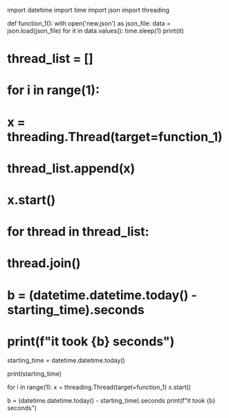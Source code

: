 import datetime
import time
import json
import threading


def function_1():
    with open('new.json') as json_file:
        data = json.load(json_file)
        for it in data.values():
            time.sleep(1)
            print(it)


# thread_list = []
# for i in range(1):
#     x = threading.Thread(target=function_1)
#     thread_list.append(x)
#     x.start()
#
# for thread in thread_list:
#     thread.join()
#
# b = (datetime.datetime.today() - starting_time).seconds
# print(f"it took {b} seconds")



starting_time = datetime.datetime.today()

print(starting_time)

for i in range(1):
    x = threading.Thread(target=function_1)
    x.start()

b = (datetime.datetime.today() - starting_time).seconds
print(f"it took {b} seconds")
